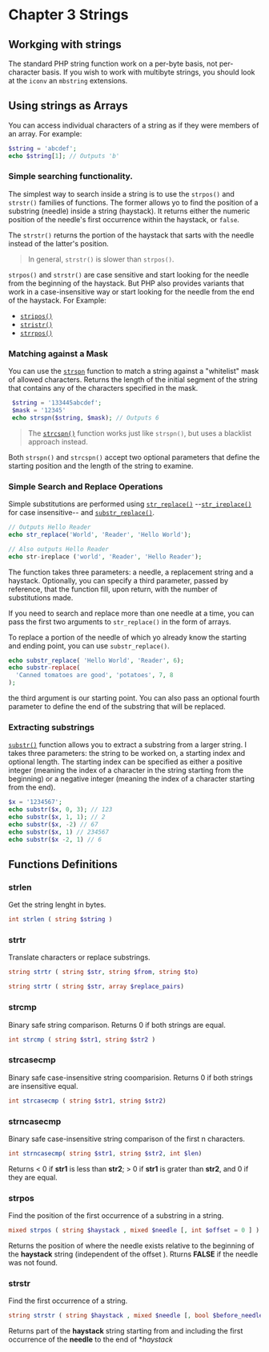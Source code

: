 # Chapter 3 Strings

## Workging with strings
The standard PHP string function work on a per-byte basis, not per-character basis. If you wish to work with multibyte strings, you should look at the `iconv` an `mbstring` extensions.

## Using strings as Arrays
You can access individual characters of a string as if they were members of an array. For example:
```php
$string = 'abcdef';
echo $string[1]; // Outputs 'b'
```

### Simple searching functionality.

The simplest way to search inside a string is to use the `strpos()` and `strstr()` families of functions. The former allows yo to find the position of a substring (needle) inside a string
(haystack). It returns either the numeric position of the needle's first occurrence within the haystack, or `false`.

The `strstr()` returns the portion of the haystack that sarts with the needle instead of the latter's position.

> In general, `strstr()` is slower than `strpos()`.

`strpos()` and `strstr()` are case sensitive and start looking for the needle from the beginning of the haystack. But PHP also provides variants that work in a case-insensitive way or start looking for the needle from the end of the haystack. For Example:
* [`stripos()`](http://php.net/manual/en/function.stripos.php)
* [`stristr()`](http://php.net/manual/en/function.stristr.php)
* [`strrpos()`](http://php.net/manual/en/function.strrpos.php)

### Matching against a Mask
You can use the [`strspn`](http://php.net/manual/en/function.strspn.php) function to match a string against a "whitelist" mask of allowed characters. Returns the length of the initial
segment of the string that contains any of the characters specified in the mask.

```php
 $string = '133445abcdef';
 $mask = '12345'
 echo strspn($string, $mask); // Outputs 6
```
> The [`strcspn()`](http://php.net/manual/en/function.strcspn.php) function works just like `strspn()`, but uses a blacklist approach instead.

Both `strspn()` and `strcspn()` accept two optional parameters that define the starting position and the length of the string to examine.

### Simple Search and Replace Operations
Simple substitutions are performed using [`str_replace()`](http://php.net/manual/en/function.str-replace.php) --[`str_ireplace()`](http://php.net/manual/en/function.str-ireplace.php)
for case insensitive-- and [`substr_replace()`](http://php.net/manual/en/function.substr-replace.php).

```php
// Outputs Hello Reader
echo str_replace('World', 'Reader', 'Hello World');

// Also outputs Hello Reader
echo str-ireplace ('world', 'Reader', 'Hello Reader');
```

The function takes three parameters: a needle, a replacement string and a haystack. Optionally, you can specify a third parameter, passed by reference, that the function fill, upon return, with the number of substitutions made.

If you need to search and replace more than one needle at a time, you can pass the first two arguments to `str_replace()` in the form of arrays.

To replace a portion of the needle of which yo already know the starting and ending point, you can use `substr_replace()`.

```php
echo substr_replace( 'Hello World', 'Reader', 6);
echo substr-replace(
  'Canned tomatoes are good', 'potatoes', 7, 8
);
```
the third argument is our starting point. You can also pass an optional fourth parameter to define the end of the substring that will be replaced.

### Extracting substrings

[`substr()`](http://php.net/manual/en/function.substr.php) function allows you to extract a substring from a larger string. I takes three parameters: the string to be worked on, a
starting index and optional length. The starting index can be specified as either a positive integer (meaning the index of a character in the string starting from the beginning) or a
negative integer (meaning the index of a character starting from the end).

```php
$x = '1234567';
echo substr($x, 0, 3); // 123
echo substr($x, 1, 1); // 2
echo substr($x, -2) // 67
echo substr($x, 1) // 234567
echo substr($x -2, 1) // 6 
```

## Functions Definitions

### strlen
Get the string lenght in bytes.
```php
int strlen ( string $string )
```

### strtr
Translate characters or replace substrings.
```php
string strtr ( string $str, string $from, string $to)

string strtr ( string $str, array $replace_pairs)
```

### strcmp
Binary safe string comparison. Returns 0 if both strings are equal.
```php
int strcmp ( string $str1, string $str2 )
```

### strcasecmp
Binary safe case-insensitive string coomparision. Returns 0 if both strings are insensitive equal.
```php
int strcasecmp ( string $str1, string $str2)
```

### strncasecmp
Binary safe case-insensitive string comparison of the first n characters.
```php
int strncasecmp( string $str1, string $str2, int $len)
```
Returns < 0 if **str1** is less than **str2**; > 0 if **str1** is grater than **str2**, and 0 if they are equal.

### strpos
Find the position of the first occurrence of a substring in a string.
```php
mixed strpos ( string $haystack , mixed $needle [, int $offset = 0 ] )
```
Returns the position of where the needle exists relative to the beginning of the **haystack** string (independent of the offset ). Rturns **FALSE** if the needle was not found.

### strstr
Find the first occurrence of a string.
```php
string strstr ( string $haystack , mixed $needle [, bool $before_needle = false ] )
```
Returns part of the **haystack** string starting from and including the first occurrence of the **needle** to the end of **haystack*
